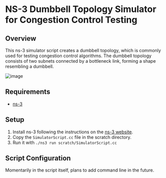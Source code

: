 # NS-3 Dumbbell Topology Simulator for Congestion Control Testing

## Overview

This ns-3 simulator script creates a dumbbell topology, which is commonly used for testing congestion control algorithms. The dumbbell topology consists of two subnets connected by a bottleneck link, forming a shape resembling a dumbbell.

![image](https://github.com/Aruuni/ns-3-dumbell-topology/assets/20707335/e365ed52-fef0-44d4-a674-278310028836)


## Requirements
- [ns-3](https://www.nsnam.org/)

## Setup

1. Install ns-3 following the instructions on the [ns-3 website]([https://www.nsnam.org/](https://www.nsnam.org/docs/installation/html/quick-start.html)).
2. Copy the `SimulatorScript.cc` file in the scratch directory.
3. Run it with `./ns3 run scratch/SimulatorScript.cc`

## Script Configuration

Momentarily in the script itself, plans to add command line in the future.
